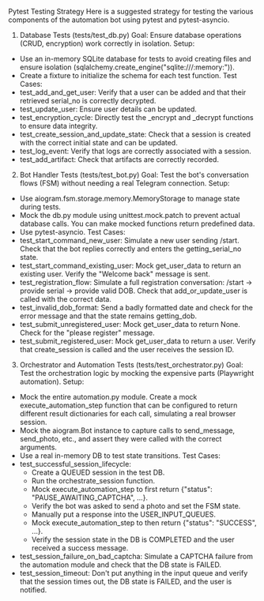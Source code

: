 Pytest Testing Strategy
Here is a suggested strategy for testing the various components of the automation bot using pytest and pytest-asyncio.
1. Database Tests (tests/test_db.py)
Goal: Ensure database operations (CRUD, encryption) work correctly in isolation.
Setup:
 * Use an in-memory SQLite database for tests to avoid creating files and ensure isolation (sqlalchemy.create_engine("sqlite:///:memory:")).
 * Create a fixture to initialize the schema for each test function.
Test Cases:
 * test_add_and_get_user: Verify that a user can be added and that their retrieved serial_no is correctly decrypted.
 * test_update_user: Ensure user details can be updated.
 * test_encryption_cycle: Directly test the _encrypt and _decrypt functions to ensure data integrity.
 * test_create_session_and_update_state: Check that a session is created with the correct initial state and can be updated.
 * test_log_event: Verify that logs are correctly associated with a session.
 * test_add_artifact: Check that artifacts are correctly recorded.
2. Bot Handler Tests (tests/test_bot.py)
Goal: Test the bot's conversation flows (FSM) without needing a real Telegram connection.
Setup:
 * Use aiogram.fsm.storage.memory.MemoryStorage to manage state during tests.
 * Mock the db.py module using unittest.mock.patch to prevent actual database calls. You can make mocked functions return predefined data.
 * Use pytest-asyncio.
Test Cases:
 * test_start_command_new_user: Simulate a new user sending /start. Check that the bot replies correctly and enters the getting_serial_no state.
 * test_start_command_existing_user: Mock get_user_data to return an existing user. Verify the "Welcome back" message is sent.
 * test_registration_flow: Simulate a full registration conversation: /start -> provide serial -> provide valid DOB. Check that add_or_update_user is called with the correct data.
 * test_invalid_dob_format: Send a badly formatted date and check for the error message and that the state remains getting_dob.
 * test_submit_unregistered_user: Mock get_user_data to return None. Check for the "please register" message.
 * test_submit_registered_user: Mock get_user_data to return a user. Verify that create_session is called and the user receives the session ID.
3. Orchestrator and Automation Tests (tests/test_orchestrator.py)
Goal: Test the orchestration logic by mocking the expensive parts (Playwright automation).
Setup:
 * Mock the entire automation.py module. Create a mock execute_automation_step function that can be configured to return different result dictionaries for each call, simulating a real browser session.
 * Mock the aiogram.Bot instance to capture calls to send_message, send_photo, etc., and assert they were called with the correct arguments.
 * Use a real in-memory DB to test state transitions.
Test Cases:
 * test_successful_session_lifecycle:
   * Create a QUEUED session in the test DB.
   * Run the orchestrate_session function.
   * Mock execute_automation_step to first return {"status": "PAUSE_AWAITING_CAPTCHA", ...}.
   * Verify the bot was asked to send a photo and set the FSM state.
   * Manually put a response into the USER_INPUT_QUEUES.
   * Mock execute_automation_step to then return {"status": "SUCCESS", ...}.
   * Verify the session state in the DB is COMPLETED and the user received a success message.
 * test_session_failure_on_bad_captcha: Simulate a CAPTCHA failure from the automation module and check that the DB state is FAILED.
 * test_session_timeout: Don't put anything in the input queue and verify that the session times out, the DB state is FAILED, and the user is notified.

